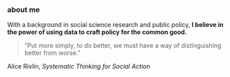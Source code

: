 ### about me

With a background in social science research and public policy, **I believe in the power of using data to craft policy for the common good.**

>  “Put more simply, to do better, we must have a way of distinguishing better from worse.”  

Alice Rivlin, *Systematic Thinking for Social Action*
